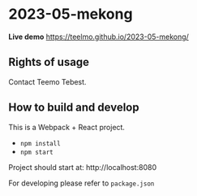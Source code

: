 # 2023-05-mekong

**Live demo** https://teelmo.github.io/2023-05-mekong/

## Rights of usage

Contact Teemo Tebest.

## How to build and develop

This is a Webpack + React project.

* `npm install`
* `npm start`

Project should start at: http://localhost:8080

For developing please refer to `package.json`